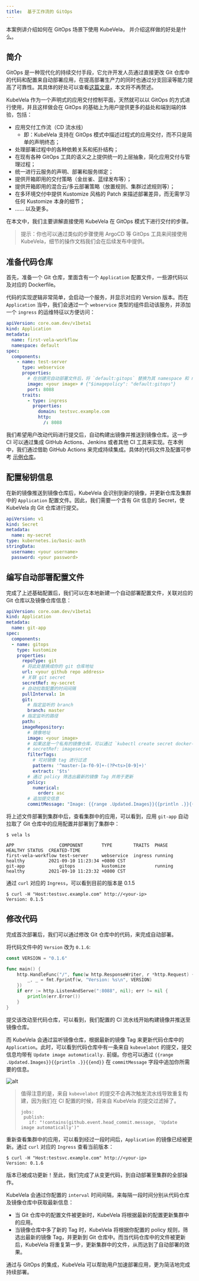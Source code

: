 ```yaml
---
title:  基于工作流的 GitOps
---
```


本案例讲介绍如何在 GitOps 场景下使用 KubeVela， 并介绍这样做的好处是什么。

## 简介

GitOps 是一种现代化的持续交付手段，它允许开发人员通过直接更改 Git 仓库中的代码和配置来自动部署应用，在提高部署生产力的同时也通过分支回滚等能力提高了可靠性。其具体的好处可以查看[这篇文章](https://www.weave.works/blog/what-is-gitops-really)，本文将不再赘述。

KubeVela 作为一个声明式的应用交付控制平面，天然就可以以 GitOps 的方式进行使用，并且这样做会在 GitOps 的基础上为用户提供更多的益处和端到端的体验，包括：
- 应用交付工作流（CD 流水线）
  - 即：KubeVela 支持在 GitOps 模式中描述过程式的应用交付，而不只是简单的声明终态；
- 处理部署过程中的各种依赖关系和拓扑结构；
- 在现有各种 GitOps 工具的语义之上提供统一的上层抽象，简化应用交付与管理过程；
- 统一进行云服务的声明、部署和服务绑定；
- 提供开箱即用的交付策略（金丝雀、蓝绿发布等）；
- 提供开箱即用的混合云/多云部署策略（放置规则、集群过滤规则等）；
- 在多环境交付中提供 Kustomize 风格的 Patch 来描述部署差异，而无需学习任何 Kustomize 本身的细节；
- …… 以及更多。

在本文中，我们主要讲解直接使用 KubeVela 在 GitOps 模式下进行交付的步骤。

> 提示：你也可以通过类似的步骤使用 ArgoCD 等 GitOps 工具来间接使用 KubeVela，细节的操作文档我们会在后续发布中提供。

## 准备代码仓库

首先，准备一个 Git 仓库，里面含有一个 `Application` 配置文件，一些源代码以及对应的 Dockerfile。

代码的实现逻辑非常简单，会启动一个服务，并显示对应的 Version 版本。而在 `Application` 当中，我们会通过一个 `webservice` 类型的组件启动该服务，并添加一个 `ingress` 的运维特征以方便访问：

```yaml
apiVersion: core.oam.dev/v1beta1
kind: Application
metadata:
  name: first-vela-workflow
  namespace: default
spec:
  components:
    - name: test-server
      type: webservice
      properties:
        # 在创建完自动部署文件后，将 `default:gitops` 替换为其 namespace 和 name
        image: <your image> # {"$imagepolicy": "default:gitops"}
        port: 8088
      traits:
        - type: ingress
          properties:
            domain: testsvc.example.com
            http:
              /: 8088
```

我们希望用户改动代码进行提交后，自动构建出镜像并推送到镜像仓库。这一步 CI 可以通过集成 GitHub Actions、Jenkins 或者其他 CI 工具来实现。在本例中，我们通过借助 GitHub Actions 来完成持续集成。具体的代码文件及配置可参考 [示例仓库](https://github.com/oam-dev/samples/tree/master/9.GitOps_Demo)。

## 配置秘钥信息

在新的镜像推送到镜像仓库后，KubeVela 会识别到新的镜像，并更新仓库及集群中的 `Application` 配置文件。因此，我们需要一个含有 Git 信息的 Secret，使 KubeVela 向 Git 仓库进行提交。

```yaml
apiVersion: v1
kind: Secret
metadata:
  name: my-secret
type: kubernetes.io/basic-auth
stringData:
  username: <your username>
  password: <your password>
```

## 编写自动部署配置文件

完成了上述基础配置后，我们可以在本地新建一个自动部署配置文件，关联对应的 Git 仓库以及镜像仓库信息：

```yaml
apiVersion: core.oam.dev/v1beta1
kind: Application
metadata:
  name: git-app
spec:
  components:
  - name: gitops
    type: kustomize
    properties:
      repoType: git
      # 将此处替换成你的 git 仓库地址
      url: <your github repo address>
      # 关联 git secret
      secretRef: my-secret
      # 自动拉取配置的时间间隔
      pullInterval: 1m
      git:
        # 指定监听的 branch
        branch: master
      # 指定监听的路径
      path: .
      imageRepository:
        # 镜像地址
        image: <your image>
        # 如果这是一个私有的镜像仓库，可以通过 `kubectl create secret docker-registry` 创建对应的镜像秘钥并相关联
        # secretRef: imagesecret
        filterTags:
          # 可对镜像 tag 进行过滤
          pattern: '^master-[a-f0-9]+-(?P<ts>[0-9]+)'
          extract: '$ts'
        # 通过 policy 筛选出最新的镜像 Tag 并用于更新
        policy:
          numerical:
            order: asc
        # 追加提交信息
        commitMessage: "Image: {{range .Updated.Images}}{{println .}}{{end}}"
```

将上述文件部署到集群中后，查看集群中的应用，可以看到，应用 `git-app` 自动拉取了 Git 仓库中的应用配置并部署到了集群中：

```shell
$ vela ls

APP                	COMPONENT     	TYPE      	TRAITS 	PHASE  	HEALTHY	STATUS	CREATED-TIME
first-vela-workflow	test-server	    webservice	ingress	running	healthy	      	2021-09-10 11:23:34 +0800 CST
git-app            	gitops        	kustomize 	       	running	healthy	      	2021-09-10 11:23:32 +0800 CST
```

通过 `curl` 对应的 `Ingress`，可以看到目前的版本是 0.1.5

```shell 
$ curl -H "Host:testsvc.example.com" http://<your-ip>
Version: 0.1.5
```

## 修改代码

完成首次部署后，我们可以通过修改 Git 仓库中的代码，来完成自动部署。

将代码文件中的 `Version` 改为 `0.1.6`:

```go
const VERSION = "0.1.6"

func main() {
	http.HandleFunc("/", func(w http.ResponseWriter, r *http.Request) {
		_, _ = fmt.Fprintf(w, "Version: %s\n", VERSION)
	})
	if err := http.ListenAndServe(":8088", nil); err != nil {
		println(err.Error())
	}
}
```

提交该改动至代码仓库，可以看到，我们配置的 CI 流水线开始构建镜像并推送至镜像仓库。

而 KubeVela 会通过监听镜像仓库，根据最新的镜像 Tag 来更新代码仓库中的 `Application`。此时，可以看到代码仓库中有一条来自 `kubevelabot` 的提交，提交信息均带有 `Update image automatically.` 前缀。你也可以通过 `{{range .Updated.Images}}{{println .}}{{end}}` 在 `commitMessage` 字段中追加你所需要的信息。

![alt](../resources/gitops-commit.png)

> 值得注意的是，来自 `kubevelabot` 的提交不会再次触发流水线导致重复构建，因为我们在 CI 配置的时候，将来自 KubeVela 的提交过滤掉了。
> 
> ```shell
> jobs:
>  publish:
>    if: "!contains(github.event.head_commit.message, 'Update image automatically')"
> ```

重新查看集群中的应用，可以看到经过一段时间后，`Application` 的镜像已经被更新。通过 `curl` 对应的 `Ingress` 查看当前版本：

```shell 
$ curl -H "Host:testsvc.example.com" http://<your-ip>
Version: 0.1.6
```

版本已被成功更新！至此，我们完成了从变更代码，到自动部署至集群的全部操作。

KubeVela 会通过你配置的 `interval` 时间间隔，来每隔一段时间分别从代码仓库及镜像仓库中获取最新信息：
* 当 Git 仓库中的配置文件被更新时，KubeVela 将根据最新的配置更新集群中的应用。
* 当镜像仓库中多了新的 Tag 时，KubeVela 将根据你配置的 policy 规则，筛选出最新的镜像 Tag，并更新到 Git 仓库中。而当代码仓库中的文件被更新后，KubeVela 将重复第一步，更新集群中的文件，从而达到了自动部署的效果。

通过与 GitOps 的集成，KubeVela 可以帮助用户加速部署应用，更为简洁地完成持续部署。